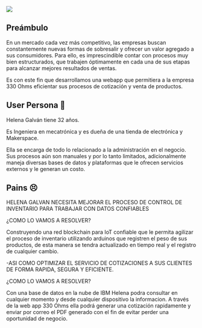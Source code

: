 
![](src/img/../assets/img/ohmsLogo.png) 

## Preámbulo

<p>En un mercado cada vez más competitivo, las empresas buscan constantemente nuevas formas de sobresalir y ofrecer un valor agregado a sus consumidores. Para ello, es imprescindible contar con procesos muy bien estructurados, que trabajen óptimamente en cada una de sus etapas para alcanzar mejores resultados de ventas.</p>
<p>Es con este fin que desarrollamos una webapp que permitiera a la empresa 330 Ohms eficientar sus procesos de cotización y venta de productos.

## User Persona 🙋 

Helena Galván tiene 32 años. 

Es Ingeniera en mecatrónica y es dueña de una tienda de electrónica y Makerspace.

Ella se encarga de todo lo relacionado a la administración en el negocio. Sus procesos aún son manuales y por lo tanto limitados, adicionalmente maneja diversas bases de datos y plataformas que le ofrecen servicios externos y le generan un costo. 

## Pains 😣


HELENA GALVAN NECESITA MEJORAR EL PROCESO DE CONTROL DE INVENTARIO PARA TRABAJAR CON DATOS CONFIABLES

¿COMO LO VAMOS A RESOLVER?

Construyendo una red blockchain para IoT confiable que le permita agilizar el proceso de inventario utilizando arduinos que registren el peso de sus productos, de esta manera se tendra actualizado en tiempo real y el registro de cualquier cambio.

-ASI COMO OPTIMIZAR EL SERVICIO DE COTIZACIONES A SUS CLIENTES DE FORMA RAPIDA, SEGURA Y EFICIENTE.

¿COMO LO VAMOS A RESOLVER?

Con una base de datos en la nube de IBM Helena podra consultar en cualquier momento y desde cualquier dispositivo la informacion.  A través de la web app 330 Ohms ella podrá generar una cotización rapidamente y enviar por correo el PDF generado con el fin de evitar perder una oportunidad de negocio.


